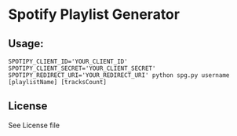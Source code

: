 # Spotify Playlist Generator

## Usage:

    SPOTIPY_CLIENT_ID='YOUR_CLIENT_ID' SPOTIPY_CLIENT_SECRET='YOUR_CLIENT_SECRET' SPOTIPY_REDIRECT_URI='YOUR_REDIRECT_URI' python spg.py username [playlistName] [tracksCount]

## License

  See License file
